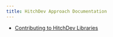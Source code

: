 ```yaml
---
title: HitchDev Approach Documentation
---
```


* [Contributing to HitchDev Libraries](contributing-to-hitch-libraries)
